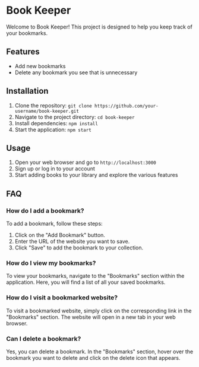 # Book Keeper
Welcome to Book Keeper! This project is designed to help you keep track of your bookmarks. 

## Features

- Add new bookmarks
- Delete any bookmark you see that is unnecessary

## Installation

1. Clone the repository: `git clone https://github.com/your-username/book-keeper.git`
2. Navigate to the project directory: `cd book-keeper`
3. Install dependencies: `npm install`
4. Start the application: `npm start`

## Usage

1. Open your web browser and go to `http://localhost:3000`
2. Sign up or log in to your account
3. Start adding books to your library and explore the various features

## FAQ

### How do I add a bookmark?

To add a bookmark, follow these steps:
1. Click on the "Add Bookmark" button.
2. Enter the URL of the website you want to save.
3. Click "Save" to add the bookmark to your collection.

### How do I view my bookmarks?

To view your bookmarks, navigate to the "Bookmarks" section within the application. Here, you will find a list of all your saved bookmarks.

### How do I visit a bookmarked website?

To visit a bookmarked website, simply click on the corresponding link in the "Bookmarks" section. The website will open in a new tab in your web browser.

### Can I delete a bookmark?

Yes, you can delete a bookmark. In the "Bookmarks" section, hover over the bookmark you want to delete and click on the delete icon that appears.